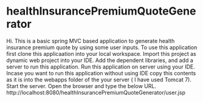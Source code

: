 # healthInsurancePremiumQuoteGenerator
Hi. This is a basic spring MVC based application to generate health insurance premium quote by using some user inputs.
To use this application first clone this applicaation into your local workspace.
Import this project as dynamic web project into your IDE.
Add the dependent libraries, and add a server to run this application.
Run this application on server using your IDE.
Incase you want to run this application without using IDE copy this contents as it is into the webapps folder of the your server ( I have used Tomcat 7).
Start the server.
Open the browser and type the below URL.
http://localhost:8080/healthInsurancePremiumQuoteGenerator/user.jsp
